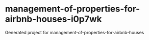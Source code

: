 # management-of-properties-for-airbnb-houses-i0p7wk
Generated project for management-of-properties-for-airbnb-houses
